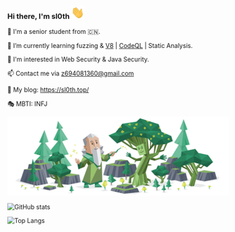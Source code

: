 ### Hi there, I'm sl0th <img src="./img/Hi.gif" width="30px"> 

🏫 I'm a senior student from 🇨🇳.

🌱 I’m currently learning fuzzing & [V8](https://github.com/v8/v8) | [CodeQL](https://github.com/github/codeql) | Static Analysis.

🤩 I'm interested in Web Security & Java Security.

📫 Contact me via z694081360@gmail.com

📃 My blog: https://sl0th.top/

🎭 MBTI: INFJ

<img src="./img/INFJ.svg" > 

![ GitHub stats](https://github-readme-stats.vercel.app/api?username=sloth31&show_icons=true&theme=dracula)


![Top Langs](https://github-readme-stats.vercel.app/api/top-langs/?username=sloth31&hide=html,css&theme=dracula)

<!--
**sloth31/sloth31** is a ✨ _special_ ✨ repository because its `README.md` (this file) appears on your GitHub profile.

Here are some ideas to get you started:

- 🔭 I’m currently working on ...
- 🌱 I’m currently learning ...
- 👯 I’m looking to collaborate on ...
- 🤔 I’m looking for help with ...
- 💬 Ask me about ...
- 📫 How to reach me: ...
- 😄 Pronouns: ...
- ⚡ Fun fact: ...
-->

